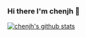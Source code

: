 ### Hi there I'm chenjh 👋

[![chenjh's github stats](https://github-readme-stats.vercel.app/api?username=gitchenjh&hide=stars&count_private=true&show_icons=true)](https://github.com/gitchenjh)




